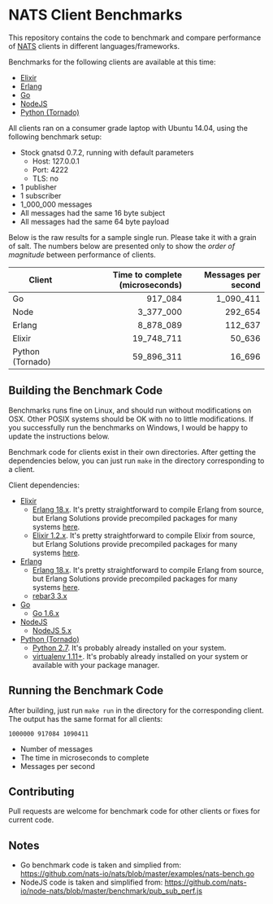 # NATS Client Benchmarks

This repository contains the code to benchmark and compare performance
of [NATS](http://nats.io) clients in different languages/frameworks.

Benchmarks for the following clients are available at this time:

* [Elixir](https://github.com/nats-io/elixir-nats)
* [Erlang](https://github.com/yuce/teacup_nats)
* [Go](https://github.com/nats-io/nats)
* [NodeJS](https://github.com/nats-io/node-nats)
* [Python (Tornado)](https://github.com/nats-io/python-nats)

All clients ran on a consumer grade laptop with Ubuntu
14.04, using the following benchmark setup:

* Stock gnatsd 0.7.2, running with default parameters
    * Host: 127.0.0.1
    * Port: 4222
    * TLS: no
* 1 publisher
* 1 subscriber
* 1_000_000 messages
* All messages had the same 16 byte subject
* All messages had the same 64 byte payload

Below is the raw results for a sample single run. Please take it with a grain
of salt. The numbers below are presented only to show the *order of magnitude*
between performance of clients. 

| Client           | Time to complete (microseconds) | Messages per second |
| ---------------- | ------------------------------: | ------------------: |
| Go               |                         917_084 |           1_090_411 |
| Node             |                       3_377_000 |             292_654 |
| Erlang           |                       8_878_089 |             112_637 |
| Elixir           |                      19_748_711 |              50_636 |
| Python (Tornado) |                      59_896_311 |              16_696 |

## Building the Benchmark Code

Benchmarks runs fine on Linux, and should run without modifications on OSX.
Other POSIX systems should be OK with no to little modifications.
If you successfully run the benchmarks on Windows, I would be happy
to update the instructions below. 

Benchmark code for clients exist in their own directories. After getting
the dependencies below, you can just run `make` in the directory corresponding
to a client.

Client dependencies:

* [Elixir](https://github.com/nats-io/elixir-nats)
    * [Erlang 18.x](http://www.erlang.org/downloads). It's pretty straightforward
    to compile Erlang from source, but Erlang Solutions provide precompiled
    packages for many systems [here](https://www.erlang-solutions.com/resources/download.html).
    * [Elixir 1.2.x](http://elixir-lang.org/install.html). It's pretty straightforward
    to compile Elixir from source, but Erlang Solutions provide precompiled
    packages for many systems [here](https://www.erlang-solutions.com/resources/download.html).
* [Erlang](https://github.com/yuce/teacup_nats)
    * [Erlang 18.x](http://www.erlang.org/downloads). It's pretty straightforward
    to compile Erlang from source, but Erlang Solutions provide precompiled
    packages for many systems [here](https://www.erlang-solutions.com/resources/download.html).
    * [rebar3 3.x](https://github.com/erlang/rebar3/releases)
* [Go](https://github.com/nats-io/nats)
    * [Go 1.6.x](https://golang.org/dl/)
* [NodeJS](https://github.com/nats-io/node-nats)
    * [NodeJS 5.x](https://nodejs.org/en/download/)
* [Python (Tornado)](https://github.com/nats-io/python-nats)
    * [Python 2.7](https://www.python.org/downloads/). It's probably already
    installed on your system.
    * [virtualenv 1.11+](https://virtualenv.pypa.io/en/latest/index.html). It's probably
    already installed on your system or available with your package manager.

## Running the Benchmark Code

After building, just run `make run` in the directory for the corresponding
client. The output has the same format for all clients:

    1000000 917084 1090411

* Number of messages
* The time in microseconds to complete
* Messages per second

## Contributing

Pull requests are welcome for benchmark code for other clients
or fixes for current code.

## Notes

* Go benchmark code is taken and simplied from: https://github.com/nats-io/nats/blob/master/examples/nats-bench.go
* NodeJS code is taken and simplified from: https://github.com/nats-io/node-nats/blob/master/benchmark/pub_sub_perf.js
